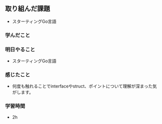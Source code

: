 ## 取り組んだ課題
  - スターティングGo言語

### 学んだこと


### 明日やること
 - スターティングGo言語

### 感じたこと
- 何度も触れることでinterfaceやstruct、ポイントについて理解が深まった気がします。

### 学習時間
- 2h